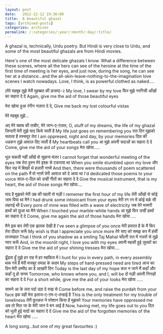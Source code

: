 ```yaml
---
layout: post
date:	2012-12-12 19:36:00
title:  A beautiful ghazal 
tags: [archived-posts]
categories: archives
permalink: /:categories/:year/:month/:day/:title/
---
```

A ghazal is, technically, Urdu poetry. But Hindi is very close to Urdu, and some of the most beautiful ghazals are from Hindi movies.

Here's one of the most delicate ghazals I know. What a difference between these scenes, where all the hero can see of the heroine at the time of the first time of meeting is her eyes, and just now, during the song, he can see her at a distance...and the all-skin-leave-nothing-to-the-imagination love scenes I watch nowadays. Love, I think, is as powerful clothed as naked....


<lj-embed id="947"/>




(मेरे महबूब तुझे मेरी मुहब्बत की क़सम)-२
My love, I swear by my love
फिर मुझे नरगिसी आँखों का सहारा दे दे
Again, give me the aid of those beautiful eyes

मेरा खोया हुआ रंगीन नज़ारा दे दे,
Give me back my lost colourful vistas

मेरे महबूब तुझे...

अए मेरे ख्वाब की ताबीर, मेरे जान-ए-ग़ज़ल,
O, stuff of my dreams, the life of my ghazal
ज़िन्दगी मेरी तुझे याद किये जाती है
My life just goes on remembering you
रात दिन मुझको सताता है तस्सवूर तेरा
I am oppresed, night and day, by your memories
दिल की धडकन तुझे आवाज़ दिए जाती है
My heartbeats call you
आ मुझे अपनी सदाओं का सहारा दे दे
Come, give me the aid of your songs
मेरा खोया.....

भूल सकती नहीं आँखें वो सुहाना मंज़र
I cannot forget that wonderful meeting of the eyes
जब तेरा हुस्न मेरे इश्क़ से टकराया था
When you smile stumbled upon my love
और फिर राह में बिखरे थे हज़ारोँ नग़में
And then, there were thousands of poem scattered on the path
मैं वो नग़में तेरी आवाज़ को दे आया था
I'd dedicated those poems to your voice
साज़-ए-दिल को उन्हीं गीतों का सहारा दे दे
Give the musical instrument, that is my heart, the aid of those songs
मेरा खोया....

याद है मुझको मेरी उम्र की पहली वो घड़ी
I rememer the first hour of my life
तेरी आँखों से कोई जाम पिया था मैने
I had drunk some intoxicant from your eyes
मेरी रग रग में कोई बर्क़ सी लहराई थी
Every pore of mine was filled with a wave of electricity
जब तेरे मरमरी हाथों को छुआ था मैने
When I touched your marble-white hands
आ मुझे फिर उन्हीं हाथों का सहारा दे दे
Come, give me again the aid of those hands
मेरा खोया ....

मैने इक बार तेरी एक झलक देखी है
I've seen a glimpse of you once
मेरी हसरत है के मैं फिर तेरा दीदार करूँ
My wish is that I appreciate you once more
तेरे साए को समझ कर मैं हंसीं ताजमहल
That I think of you shadow as a smiling Taj Mahal
चाँदनी रात में नज़रों से तुझे प्यार करूँ
And, in the moonlit right, I love you with my eyes
अपनी महकी हुई ज़ुल्फ़ों का सहारा दे दे
Give me the aid of your shining tresses
मेरा खोया....

ढूँढता हूँ तुझे हर राह में हर महफ़िल में
I hunt for you in every path, in every assembly
थक गये हैं मेरी मजबूर तमन्ना के कदम
My steps of hard-pressed need are tired
आज का दिन मेरी उम्मीद का है आखरी दिन
Today is the last day of my hope
कल न जाने मैं कहाँ और कहाँ तू हो सनम
Tomorrow, who knows where you, and I, will be
दो घड़ी अपनी निगाहों का सहारा दे दे
For a short while, give me the aid of your looks
मेरा खोया .....

सामने आ के ज़रा पर्दा उठा दे रुख़ से
Come before me, and raise the purdah from your face
इक यही मेरा इलाज-ए-ग़म-ए-तन्हाई है
This is the only treatment for my trouble of loneliness
तेरी फ़ुरक़त ने परेशान किया है मुझको
Your memories have oppressed me
अब तो मिल जा के मेरी जान पे बन आई है
Now, having met, my life goes out to you
दिल को भूली हुई यादों का सहारा दे दे
Give me the aid of the forgotten memories of the heart
मेरा खोया .....

A long song...but one of my great favourites :)
